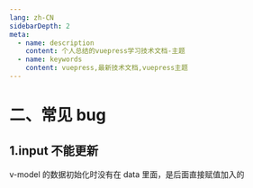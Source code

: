 ```yaml
---
lang: zh-CN
sidebarDepth: 2
meta:
  - name: description
    content: 个人总结的vuepress学习技术文档-主题
  - name: keywords
    content: vuepress,最新技术文档,vuepress主题
---
```


# 二、常见 bug

## 1.input 不能更新

v-model 的数据初始化时没有在 data 里面，是后面直接赋值加入的
